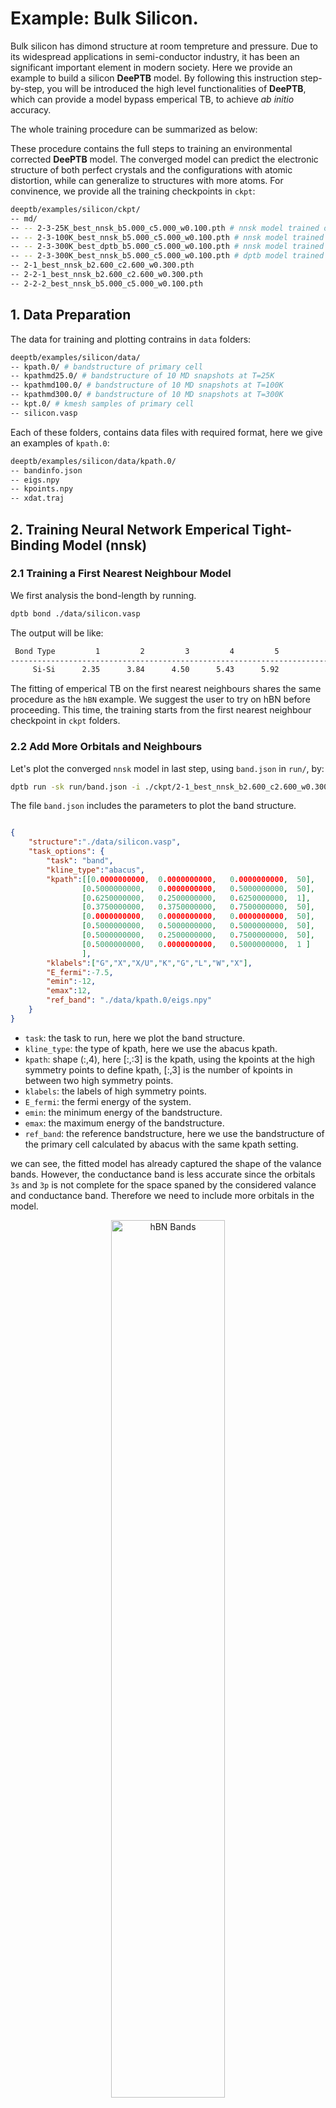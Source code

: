 # **Example: Bulk Silicon.**
Bulk silicon has dimond structure at room tempreture and pressure. Due to its widespread applications in semi-conductor industry, it has been an significant important element in modern society. Here we provide an example to build a silicon **DeePTB** model. By following this instruction step-by-step, you will be introduced the high level functionalities of **DeePTB**, which can provide a model bypass emperical TB, to achieve *ab initio* accuracy.

The whole training procedure can be summarized as below:

These procedure contains the full steps to training an environmental corrected **DeePTB** model. The converged model can predict the electronic structure of both perfect crystals and the configurations with atomic distortion, while can generalize to structures with more atoms. For convinence, we provide all the training checkpoints in `ckpt`:
```bash
deeptb/examples/silicon/ckpt/
-- md/
-- -- 2-3-25K_best_nnsk_b5.000_c5.000_w0.100.pth # nnsk model trained on 25K MD trajectory
-- -- 2-3-100K_best_nnsk_b5.000_c5.000_w0.100.pth # nnsk model trained on 100K MD trajectory
-- -- 2-3-300K_best_dptb_b5.000_c5.000_w0.100.pth # nnsk model trained on 300K MD trajectory
-- -- 2-3-300K_best_nnsk_b5.000_c5.000_w0.100.pth # dptb model trained on 300K MD trajectory
-- 2-1_best_nnsk_b2.600_c2.600_w0.300.pth
-- 2-2-1_best_nnsk_b2.600_c2.600_w0.300.pth
-- 2-2-2_best_nnsk_b5.000_c5.000_w0.100.pth
```


## **1. Data Preparation**

The data for training and plotting contrains in `data` folders:
```bash
deeptb/examples/silicon/data/
-- kpath.0/ # bandstructure of primary cell
-- kpathmd25.0/ # bandstructure of 10 MD snapshots at T=25K
-- kpathmd100.0/ # bandstructure of 10 MD snapshots at T=100K
-- kpathmd300.0/ # bandstructure of 10 MD snapshots at T=300K
-- kpt.0/ # kmesh samples of primary cell
-- silicon.vasp
```
Each of these folders, contains data files with required format, here we give an examples of `kpath.0`:
```bash
deeptb/examples/silicon/data/kpath.0/
-- bandinfo.json
-- eigs.npy
-- kpoints.npy
-- xdat.traj
```

## **2. Training Neural Network Emperical Tight-Binding Model (nnsk)**

### **2.1 Training a First Nearest Neighbour Model**
We first analysis the bond-length by running.
```bash
dptb bond ./data/silicon.vasp
```
The output will be like:
```bash
 Bond Type         1         2         3         4         5
------------------------------------------------------------------------
     Si-Si      2.35      3.84      4.50      5.43      5.92
```

The fitting of emperical TB on the first nearest neighbours shares the same procedure as the `hBN` example. We suggest the user to try on hBN before proceeding. This time, the training starts from the first nearest neighbour checkpoint in `ckpt` folders.

### **2.2 Add More Orbitals and Neighbours**
Let's plot the converged `nnsk` model in last step, using `band.json` in `run/`, by:

```bash
dptb run -sk run/band.json -i ./ckpt/2-1_best_nnsk_b2.600_c2.600_w0.300.pth -o ./band
```
The file `band.json` includes the parameters to plot the band structure. 
```json

{   
    "structure":"./data/silicon.vasp",
    "task_options": {
        "task": "band",
        "kline_type":"abacus",
        "kpath":[[0.0000000000,  0.0000000000,   0.0000000000,  50],   
                [0.5000000000,   0.0000000000,   0.5000000000,  50],               
                [0.6250000000,   0.2500000000,   0.6250000000,  1],    
                [0.3750000000,   0.3750000000,   0.7500000000,  50],     
                [0.0000000000,   0.0000000000,   0.0000000000,  50],    
                [0.5000000000,   0.5000000000,   0.5000000000,  50],                
                [0.5000000000,   0.2500000000,   0.7500000000,  50],               
                [0.5000000000,   0.0000000000,   0.5000000000,  1 ]
                ],
        "klabels":["G","X","X/U","K","G","L","W","X"],
        "E_fermi":-7.5,
        "emin":-12,
        "emax":12,
        "ref_band": "./data/kpath.0/eigs.npy"
    }
}
```
- `task`: the task to run, here we plot the band structure.
- `kline_type`: the type of kpath, here we use the abacus kpath.
- `kpath`: shape (:,4), here [:,:3] is the kpath, using the kpoints at the high symmetry points to define kpath, [:,3] is the number of kpoints in between two high symmetry points.
- `klabels`: the labels of high symmetry points.
- `E_fermi`: the fermi energy of the system.
- `emin`: the minimum energy of the bandstructure.
- `emax`: the maximum energy of the bandstructure.
- `ref_band`: the reference bandstructure, here we use the bandstructure of the primary cell calculated by abacus with the same kpath setting.

we can see, the fitted model has already captured the shape of the valance bands. However, the conductance band is less accurate since the orbitals `3s` and `3p` is not complete for the space spaned by the considered valance and conductance band. Therefore we need to include more orbitals in the model. 

<div align=center>
<img src="./img/1_band.png" width = "60%" height = "60%" alt="hBN Bands" align=center />
</div>

In **DeePTB**, users are able to add or remove orbitals by altering the input configuration file. Here we add `d*` orbital, which can permit us to fit the conductance band that are essential when calculating exitation properties such in photo-electronics and electronic transport.

First we add `d*` in `proj_atom_anglr_m` of input configuration, which looks like:
```json
"proj_atom_anglr_m": {
     "Si": [
          "3s",
          "3p",
          "d*"
     ]
}
```

Also, we need to change the learning-rate to `1e-3` to maintain the stability in the first few iterations. Then, we start training the model with `-i/--init-model` of our last checkpoint, by running:
```bash
dptb train -sk ./ckpt/2-2-1_input.json -i ./ckpt/2-1_best_nnsk_b2.600_c2.600_w0.300.pth -o nnsk
```

In this way, the parameters in `nnsk` model corresponding to `3s` and `3p` orbitals can be reloaded. 
When convergence is achieved, we can plot the band structure, using the command:
```bash
dptb run -sk run/band.json -i ./ckpt/2-2-1_best_nnsk_b2.600_c2.600_w0.300.pth -o ./band
```
which shows that both the valance and conductance band are fitted well:

<div align=center>
<img src="./img/2_band.png" width = "60%" height = "60%" alt="hBN Bands" align=center />
</div>

*Note: In practice, we find that training with the minimal basis set in begin, then increasing the orbitals gradually is a better choice than directly training with full orbitals from scratch. This procedure can help to reduce the basis size and to improve the training stability.*

To further enhance the model, we can enlarge the cutoff range considered, to build a model beyond the first nearest neighbours. The parameters that controls the cutoff radius: 
- `bond_cutoff` (angstrom unit): it indicate bonds that has bond-length smaller than which is included.

We first increase the `bond_cutoff` to larger than the bong-length of the third nearest neighbour, while shorter than the fourth. However, abruptly change of the cutoff will introduce discontinuity in the model training, we therefore introduce a smoothing function:
$$f_s(r)=\frac{1}{1+e^{(r-r_{skc})/\omega}}$$
 that controled by parameters:

- `sk_cutoff` (angstrom unit): $r_{skc}$ it controls the cutoff of the decay weight of each bond.
- `sk_decay_w`: $\omega$, it decides the smoothness of the decay.

<div align=center>
<img src="./img/fs.png" width = "60%" height = "60%" alt="hBN Bands" align=center />
</div>

As is shown in the above figure, this smoothing function will decay centered at $r_{skc}$. According to the smoothness $\omega$, this function have different smoothness. Here, to adding more neighbours terms in to consideration while retaining the stability of fitting, we first set the $r_{skc}$ at the first-nearest neighbour distance, this decay function can supress the newly included second and third neighbour terms, which brings no abrupt changes to the predicted hamiltonians.

Then what is left is pushing $r_{skc}$ gradually to the value of `bond_cutoff`. This can be achieved by modify the parameters in input configuration, and repeat along with training with initalization manually. Alternatively, **DeePTB** support to push the smooth boundary automatically. We can set the `sk_cutoff` as a list of two value: [boundary1, boundary2]. **DeePTB** will push the sk_cutoff use linear interpolation during training. It is recommended to analysis the bond distribution before pushing. The boundary pushing often takes more training epochs. One can try to push the boundaries with configuration `ckpt/2-2-2-1_input.json` for pushing $r_{skc}$ and `2-2-2-2_input.json` for tightening $\omega$, or use the model after boundary pushing (since this step takes a few more iterations) in `ckpt/2-2-2_best_nnsk_b5.000_c5.000_w0.100.pth` for the next step:

<div align=center>
<img src="./img/3_band.png" width = "60%" height = "60%" alt="hBN Bands" align=center />
</div>

### **2.3 Training the Bond-length Dependent Parameters**
The emperical SK integrals in **DeePTB** is parameterized by various bond-length depdendent functions. This provide the representative power of `nnsk` model to modeling the change of electronic structure by atomic distortions. If the user want to learn the bond-length dependent parameters, or would like to add environmental correction to improve the accuracy, or to fit various of structures, this step is highly recommended.

The training of Bond-length Dependence parameters will use the dataset of MD snapshots. By modify the `data_options/train/prefix` in input configuration to `kpathmd25K/kpathmd100K/kpathmd300K` and training the model with initialized checkpoints. The parameters is easily attained. The checkpoint in `ckpt/md` provide the converged checkpoint of `nnsk` models on MD snapshots with different tempreture. The user can plot the bandstructure using `band_md.json`, with command:

```
dptb run -sk band_md.json -i ./ckpt/md/xxx.pth -o band
```

and checkout the `band/result` folder for the plottings. Here we illustrate the bandstructure plotting on a snapshot of 25K MD trajectory:

<div align=center>
<img src="./img/2-3_25Kband.png" width = "60%" height = "60%" alt="hBN Bands" align=center />
</div>

We highly suggest to train model from low tempreture, and the transfer to higher tempreture to improve the fitting stability.

## **3. Training Deep Learning Tight-Binding Models with Environmental Correction (dptb)**
**DeePTB** provide powerful environmental dependent modeling with symmetry preserving neural networks. Based on the last step, we can further enhance the power of TB model to overcome the accuracy limit, bring by the two-center approximation. We denote the model that builds the environmental dependence as `dptb`.  With the converged checkpoint in last step, we can just run:
```bash
dptb train <input config> -crt <nnsk checkpoint path> [[-i|-r] <dptb checkpoint path>] [[-o] <output directory>] [-f]
```
To start training, e.p. if starting from the checkpoint `./ckpt/md/2-3-25K_best_nnsk_b5.000_c5.000_w0.100.pth`, we need to run:
```bash
dptb train ./ckpt/md/input.json -crt ./ckpt/md/2-3-25K_best_nnsk_b5.000_c5.000_w0.100.pth -o dptb300K -f
```

`-f` above indicate `--freeze` the `nnsk` model when training the `dptb` model. It is important to use `-f` when one initialize a new `dptb` model (i.e. without `-i/--init-model` or `-r/--restart`).

The only parameter need to be considered here is the `env_cutoff`. It indicate the chemical environment radius that centered at each atom. To ensure the spatical symmetries of the atom environment and the bond environment embeddings, the `env_cutoff` should be larger than 0.5*`bond_cutoff`.

During the training procedure, the `dptb` model will be saved periodicly as checkpoint. If one haven't freeze the `nnsk` model with `-f`, the trained `nnsk` model will also be saved. Then, we can use the converged model to predict the bandstructure, calculating properties supported by **DeePTB**, or get the predicted hamiltonian directly. We plot the bandstructure of the converged model on $T=300K$'s MD trajectory for illustration:
One can run:
```bash
dptb run band_md.json -i ./ckpt/md/2-3-300K_best_dptb_b5.000_c5.000_w0.100.pth -crt ./ckpt/md/2-3-300K_best_nnsk_b5.000_c5.000_w0.100.pth -o band
```
<div align=center>
<img src="./img/2-3_300Kband.png" width = "60%" height = "60%" alt="hBN Bands" align=center />
</div>

Now you know how to train a **DeePTB** model, congratulations !



## **4. Properties calculations**
### 4.1 Bandstructure.
 Already introduced in the previous section.  for example use the checkpoit ` `ckpt/2-2-2_best_nnsk_b5.000_c5.000_w0.100.pth`
```bash
dptb run -sk ./run/band.json -i ./ckpt/2-2-2_best_nnsk_b5.000_c5.000_w0.100.pth -o ./property/band
```
<div align=center>
<img src="./property/band.png" width = "60%" height = "60%" alt="Silicon Bands" align=center />
</div>

### 4.2 Density of States (DOS).
#### 4.2.1 Total DOS.

we use the checkpoint `ckpt/2-2-2_best_nnsk_b5.000_c5.000_w0.100.pth` as an example.
using the json input file  `./run/dos.json` for dos plot.
```json
{   
    "structure":"./data/silicon.vasp",
    "task_options": {
        "task": "dos",
        "mesh_grid":[20,20,20],
        "gamma_center":false,
        "sigma":0.05,
        "npoints":800,
        "E_fermi":-9.307,
        "width":[-15,10]
    }
}
```

```bash
dptb run -sk ./run/dos.json -i ./ckpt/2-2-2_best_nnsk_b5.000_c5.000_w0.100.pth -o ./property/dos
```

<div align=center>
<img src="./property/dos.png" width = "60%" height = "60%" alt="Silicon DOS" align=center />
</div>


#### 4.2.1 Projected DOS.
using the json input file  `./run/pdos.json` for projected dos plot.

```json
{
    "structure":"./data/silicon.vasp",
    "task_options":{
        "task": "pdos",
        "mesh_grid":[20,20,20],
        "gamma_center":true,
        "E_fermi":-9.307,
        "sigma":0.08,
        "npoints":800,
        "width":[-15,10],
        "atom_index":[0],
        "orbital_index":[0,1,2,3]
    }
}
```

command:
```bash
dptb run -sk ./run/pdos.json -i ./ckpt/2-2-2_best_nnsk_b5.000_c5.000_w0.100.pth -o ./property/pdos
```

<div align=center>
<img src="./property/proj_dos.png" width = "60%" height = "60%" alt="Silicon PDOS" align=center />
</div>

### 4.3 Fermi Surface.
For fermi surface, you can use the api to IFermi. For example, we use the ifermi.json to use dptb to call ifermi to plot fermi surface.
```json
{
    "structure":"./data/silicon.vasp",
    "task_options":{
        "task": "ifermi",    
        "fermisurface":{
            "mesh_grid":[8,8,8],
            "mu":-2,
            "intpfactor":3,
            "wigner_seitz":true,
            "nworkers":4,
            "plot_type":"plotly",
            "use_gui": false,
            "plot_fs_bands":false,
            "fs_plane":[0,0,1],
            "fs_distance":0.0,
            "plot_options":{}
        }
    }
}
```
- `mesh_grid`: the mesh grid of the fermi surface.
- `mu`: the shift of fermi energy. mu=0 no shift. mu<0 shift to lower energy, which corresponds to electron doping. mu>0 shift to higher energy, which corresponds to hole doping.
- `intpfactor`: the interpolation factor of the fermi surface. The larger the intpfactor, the smoother the fermi surface.
- `wigner_seitz`: whether to use wigner_seitz cell to plot the fermi surface.
- `nworkers`: the number of workers for parallelization to calculate the fermi surface.
- `plot_type`: the type of the fermi surface plot. `plotly` or `matplotlib`.
- `use_gui`: whether to use gui to plot the fermi surface. for server without gui, use `false`.
- `plot_fs_bands`: whether to plot the fermi surface of each band.
- `fs_plane`: plot the fermi surface on the plane with normal vector `fs_plane`.
- `fs_distance`: the distance from the origin to the plane.
- `plot_options`: other plot options for the fermi surface. 

run command:
```bash
dptb run -sk ./run/ifermi.json -i ./ckpt/2-2-2_best_nnsk_b5.000_c5.000_w0.100.pth -o ./property/ifermi
```
we can see the fermi surface and fermi slice:
<div align=center>
<img src="./property/ifermi/Ifermi_FS.png" width = "52%" height = "60%" alt="Silicon FS" align=center />
<img src="./property/ifermi/Ifermi_FS_slice.png" width = "40%" height = "60%" alt="Silicon FS_slice" align=center />
</div>

### 4.4 Fermi velocity.
For fermi surface, you can use the api to IFermi. For example, we use the ifermi.json to use dptb to call ifermi to plot fermi surface.
```bash
{
    "structure":"./data/silicon.vasp",
    "task_options":{
        "task": "ifermi",    
        "fermisurface":{
            "mesh_grid":[8,8,8],
            "mu":-2,
            "intpfactor":3,
            "wigner_seitz":true,
            "nworkers":4,
            "plot_type":"plotly",
            "use_gui": false,
            "plot_fs_bands":false,
            "fs_plane":[0,0,1],
            "fs_distance":0.0,
            "plot_options":{}
        },
        "property":{
            "velocity":true,
            "color_properties":true,
            "colormap":"RdBu",
            "prop_plane":[0,0,1],
            "prop_distance":0.0,
            "plot_options":{
                "projection_axis": [0,0,1],
                "hide_surface": true,
                "hide_labels": true
            }
        }
    }
}
```

<div align=center>
<img src="./property/ifermi_velocity/Ifermi_FS.png" width = "52%" height = "50%" alt="Silicon FS velocity" align=center />
<img src="./property/ifermi_velocity/Ifermi_FS_slice.png" width = "40%" height = "50%" alt="Silicon FS slice velocity" align=center />
</div>

<div align=center>
<img src="./property/ifermi_velocity/Ifermi_FS_velocity.png" width = "52%" height = "50%" alt="Silicon FS velocity arrow" align=center />
<img src="./property/ifermi_velocity/Ifermi_FS_velcoity_slice.png" width = "40%" height = "50%" alt="Silicon FS slice velocity arrow" align=center />
</div>
